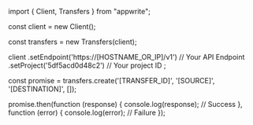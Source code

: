 import { Client, Transfers } from "appwrite";

const client = new Client();

const transfers = new Transfers(client);

client
    .setEndpoint('https://[HOSTNAME_OR_IP]/v1') // Your API Endpoint
    .setProject('5df5acd0d48c2') // Your project ID
;

const promise = transfers.create('[TRANSFER_ID]', '[SOURCE]', '[DESTINATION]', []);

promise.then(function (response) {
    console.log(response); // Success
}, function (error) {
    console.log(error); // Failure
});